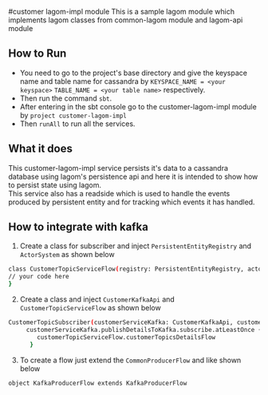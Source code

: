 #customer lagom-impl module
This is a sample lagom module which implements lagom classes from common-lagom module and lagom-api module

## How to Run
* You need to go to the project's base directory and give the keyspace name and table name for cassandra by `KEYSPACE_NAME = <your keyspace>` `TABLE_NAME = <your table name>` respectively.
*  Then run the command `sbt`.
* After entering in the sbt console go to the customer-lagom-impl module by `project customer-lagom-impl`
* Then `runAll` to run all the services.


## What it does 
This customer-lagom-impl service persists it's data to a cassandra database using lagom's persistence api and here it is intended to show how to persist state using lagom.  
This service also has a readside which is used to handle the events produced by persistent entity and for tracking which events it has handled.

## How to integrate with kafka
1. Create a class for subscriber and inject `PersistentEntityRegistry` and `ActorSystem` as shown below

```bash
class CustomerTopicServiceFlow(registry: PersistentEntityRegistry, actorSystem: ActorSystem) {
// your code here
}
```

2.  Create a class and inject `CustomerKafkaApi` and  `CustomerTopicServiceFlow` as shown below
```bash
CustomerTopicSubscriber(customerServiceKafka: CustomerKafkaApi, customerTopicServiceFlow: CustomerTopicServiceFlow) {
     customerServiceKafka.publishDetailsToKafka.subscribe.atLeastOnce {
        customerTopicServiceFlow.customerTopicsDetailsFlow
      }
```

3. To create a flow just extend the `CommonProducerFlow` and like shown below

```bash
object KafkaProducerFlow extends KafkaProducerFlow 
```
